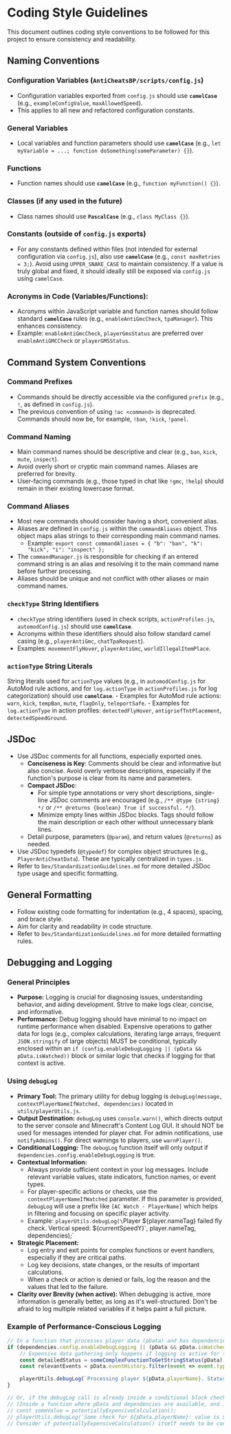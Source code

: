 # Coding Style Guidelines

This document outlines coding style conventions to be followed for this project to ensure consistency and readability.

## Naming Conventions

### Configuration Variables (`AntiCheatsBP/scripts/config.js`)
*   Configuration variables exported from `config.js` should use **`camelCase`** (e.g., `exampleConfigValue`, `maxAllowedSpeed`).
*   This applies to all new and refactored configuration constants.

### General Variables
*   Local variables and function parameters should use **`camelCase`** (e.g., `let myVariable = ...; function doSomething(someParameter) {}`).

### Functions
*   Function names should use **`camelCase`** (e.g., `function myFunction() {}`).

### Classes (if any used in the future)
*   Class names should use **`PascalCase`** (e.g., `class MyClass {}`).

### Constants (outside of `config.js` exports)
*   For any constants defined within files (not intended for external configuration via `config.js`), also use **`camelCase`** (e.g., `const maxRetries = 3;`). Avoid using `UPPER_SNAKE_CASE` to maintain consistency. If a value is truly global and fixed, it should ideally still be exposed via `config.js` using `camelCase`.

### Acronyms in Code (Variables/Functions):
*   Acronyms within JavaScript variable and function names should follow standard **`camelCase`** rules (e.g., `enableAntiGmcCheck`, `tpaManager`). This enhances consistency.
*   Example: `enableAntiGmcCheck`, `playerGmsStatus` are preferred over `enableAntiGMCCheck` or `playerGMSStatus`.

## Command System Conventions

### Command Prefixes
- Commands should be directly accessible via the configured `prefix` (e.g., `!`, as defined in `config.js`).
- The previous convention of using `!ac <command>` is deprecated. Commands should now be, for example, `!ban`, `!kick`, `!panel`.

### Command Naming
- Main command names should be descriptive and clear (e.g., `ban`, `kick`, `mute`, `inspect`).
- Avoid overly short or cryptic main command names. Aliases are preferred for brevity.
- User-facing commands (e.g., those typed in chat like `!gmc`, `!help`) should remain in their existing lowercase format.

### Command Aliases
- Most new commands should consider having a short, convenient alias.
- Aliases are defined in `config.js` within the `commandAliases` object. This object maps alias strings to their corresponding main command names.
  - Example: `export const commandAliases = { "b": "ban", "k": "kick", "i": "inspect" };`
- The `commandManager.js` is responsible for checking if an entered command string is an alias and resolving it to the main command name before further processing.
- Aliases should be unique and not conflict with other aliases or main command names.

### `checkType` String Identifiers
*   `checkType` string identifiers (used in check scripts, `actionProfiles.js`, `automodConfig.js`) should use **`camelCase`**.
*   Acronyms within these identifiers should also follow standard camel casing (e.g., `playerAntiGmc`, `chatTpaRequest`).
*   Examples: `movementFlyHover`, `playerAntiGmc`, `worldIllegalItemPlace`.

### `actionType` String Literals
String literals used for `actionType` values (e.g., in `automodConfig.js` for AutoMod rule actions, and for `log.actionType` in `actionProfiles.js` for log categorization) should use **`camelCase`**.
    - Examples for AutoMod rule actions: `warn`, `kick`, `tempBan`, `mute`, `flagOnly`, `teleportSafe`.
    - Examples for `log.actionType` in action profiles: `detectedFlyHover`, `antigriefTntPlacement`, `detectedSpeedGround`.

## JSDoc
*   Use JSDoc comments for all functions, especially exported ones.
    *   **Conciseness is Key**: Comments should be clear and informative but also concise. Avoid overly verbose descriptions, especially if the function's purpose is clear from its name and parameters.
    *   **Compact JSDoc**:
        *   For simple type annotations or very short descriptions, single-line JSDoc comments are encouraged (e.g., `/** @type {string} */` or `/** @returns {boolean} True if successful. */`).
        *   Minimize empty lines within JSDoc blocks. Tags should follow the main description or each other without unnecessary blank lines.
    *   Detail purpose, parameters (`@param`), and return values (`@returns`) as needed.
*   Use JSDoc typedefs (`@typedef`) for complex object structures (e.g., `PlayerAntiCheatData`). These are typically centralized in `types.js`.
*   Refer to `Dev/StandardizationGuidelines.md` for more detailed JSDoc type usage and specific formatting.

## General Formatting
*   Follow existing code formatting for indentation (e.g., 4 spaces), spacing, and brace style.
*   Aim for clarity and readability in code structure.
*   Refer to `Dev/StandardizationGuidelines.md` for more detailed formatting rules.

## Debugging and Logging
### General Principles
- **Purpose:** Logging is crucial for diagnosing issues, understanding behavior, and aiding development. Strive to make logs clear, concise, and informative.
- **Performance:** Debug logging should have minimal to no impact on runtime performance when disabled. Expensive operations to gather data for logs (e.g., complex calculations, iterating large arrays, frequent `JSON.stringify` of large objects) MUST be conditional, typically enclosed within an `if (config.enableDebugLogging || (pData && pData.isWatched))` block or similar logic that checks if logging for that context is active.

### Using `debugLog`
- **Primary Tool:** The primary utility for debug logging is `debugLog(message, contextPlayerNameIfWatched, dependencies)` located in `utils/playerUtils.js`.
- **Output Destination:** `debugLog` uses `console.warn()`, which directs output to the server console and Minecraft's Content Log GUI. It should NOT be used for messages intended for player chat. For admin notifications, use `notifyAdmins()`. For direct warnings to players, use `warnPlayer()`.
- **Conditional Logging:** The `debugLog` function itself will only output if `dependencies.config.enableDebugLogging` is true.
- **Contextual Information:**
    - Always provide sufficient context in your log messages. Include relevant variable values, state indicators, function names, or event types.
    - For player-specific actions or checks, use the `contextPlayerNameIfWatched` parameter. If this parameter is provided, `debugLog` will use a prefix like `[AC Watch - PlayerName]` which helps in filtering and focusing on specific player activity.
    - Example: `playerUtils.debugLog(\`Player ${player.nameTag} failed fly check. Vertical speed: ${currentSpeedY}\`, player.nameTag, dependencies);`
- **Strategic Placement:**
    - Log entry and exit points for complex functions or event handlers, especially if they are critical paths.
    - Log key decisions, state changes, or the results of important calculations.
    - When a check or action is denied or fails, log the reason and the values that led to the failure.
- **Clarity over Brevity (when active):** When debugging is active, more information is generally better, as long as it's well-structured. Don't be afraid to log multiple related variables if it helps paint a full picture.

### Example of Performance-Conscious Logging

```javascript
// In a function that processes player data (pData) and has dependencies
if (dependencies.config.enableDebugLogging || (pData && pData.isWatched)) {
    // Expensive data gathering only happens if logging is active for this context
    const detailedStatus = someComplexFunctionToGetStringStatus(pData);
    const relevantEvents = pData.eventHistory.filter(event => event.type === 'critical').map(event => event.id);

    playerUtils.debugLog(`Processing player ${pData.playerName}. Status: ${detailedStatus}. Critical Event IDs: ${JSON.stringify(relevantEvents)}.`, pData.playerName, dependencies);
}

// Or, if the debugLog call is already inside a conditional block checking for isWatched:
// (Inside a function where pData and dependencies are available, and isWatched has been checked)
// const someValue = potentiallyExpensiveCalculation();
// playerUtils.debugLog(`Some check for ${pData.playerName}: value is ${someValue}`, pData.playerName, dependencies);
// Consider if potentiallyExpensiveCalculation() itself needs to be conditional if it's very heavy.
```

